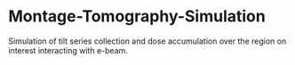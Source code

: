 # Montage-Tomography-Simulation
Simulation of tilt series collection and dose accumulation over the region on interest interacting with e-beam. 
